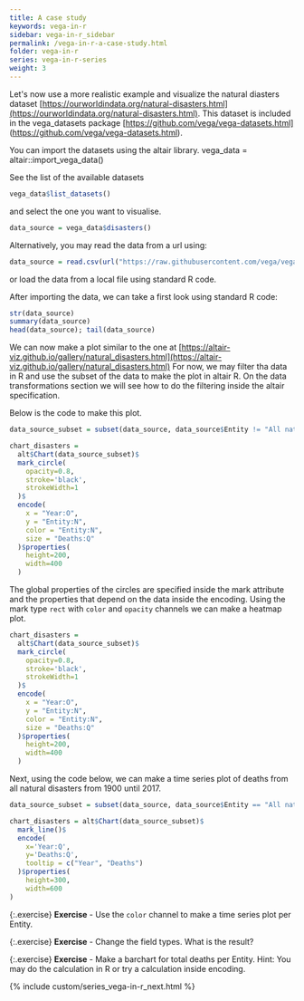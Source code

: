 ```yaml
---
title: A case study
keywords: vega-in-r
sidebar: vega-in-r_sidebar
permalink: /vega-in-r-a-case-study.html
folder: vega-in-r
series: vega-in-r-series
weight: 3
---
```

Let's now use a more realistic example and visualize the natural diasters dataset [https://ourworldindata.org/natural-disasters.html](https://ourworldindata.org/natural-disasters.html). 
This dataset is included in the vega_datasets package [https://github.com/vega/vega-datasets.html] (https://github.com/vega/vega-datasets.html).

You can import the datasets using the altair library.
vega_data = altair::import_vega_data()

See the list of the available datasets
```R
vega_data$list_datasets()
```

and select the one you want to visualise.
```R
data_source = vega_data$disasters()
```

Alternatively, you may read the data from a url using:
```R
data_source = read.csv(url("https://raw.githubusercontent.com/vega/vega-datasets/master/data/disasters.csv"))
```

or load the data from a local file using standard R code.

After importing the data, we can take a first look using standard R code:

```R
str(data_source)
summary(data_source)
head(data_source); tail(data_source)
```

We can now make a plot similar to the one at [https://altair-viz.github.io/gallery/natural_disasters.html](https://altair-viz.github.io/gallery/natural_disasters.html)
For now, we may filter tha data in R and use the subset of the data to make the plot in altair R. On the data transformations section we will see how to do the filtering inside the altair specification.

<div id="vis3"></div>
<script type="text/javascript">
    var yourVlSpec = {
  "$schema": "https://vega.github.io/schema/vega-lite/v4.0.0.json",
  "config": {
    "view": {
      "continuousHeight": 300,
      "continuousWidth": 400
    }
  },
  "data": {
    "url": "https://raw.githubusercontent.com/vega/vega-datasets/master/data/disasters.csv"
  },
  "encoding": {
    "color": {
      "field": "Entity",
      "type": "nominal"
    },
    "size": {
      "field": "Deaths",
      "type": "quantitative"
    },
    "x": {
      "field": "Year",
      "type": "ordinal"
    },
    "y": {
      "field": "Entity",
      "type": "nominal"
    }
  },
  "height": 200,
  "mark": {
    "opacity": 0.8,
    "stroke": "black",
    "strokeWidth": 1,
    "type": "circle"
  },
  "width": 400
};
  vegaEmbed('#vis3', yourVlSpec);
</script>


Below is the code to make this plot.

```R
data_source_subset = subset(data_source, data_source$Entity != "All natural disasters") 

chart_disasters = 
  alt$Chart(data_source_subset)$
  mark_circle(
    opacity=0.8,
    stroke='black',
    strokeWidth=1
  )$
  encode(
    x = "Year:O",
    y = "Entity:N",
    color = "Entity:N",
    size = "Deaths:Q"
  )$properties(
    height=200,
    width=400
  )
```
The global properties of the circles are specified inside the mark attribute and the properties that depend on the data inside the encoding.
Using the mark type `rect` with `color` and `opacity` channels we can make a heatmap plot. 


```R
chart_disasters = 
  alt$Chart(data_source_subset)$
  mark_circle(
    opacity=0.8,
    stroke='black',
    strokeWidth=1
  )$
  encode(
    x = "Year:O",
    y = "Entity:N",
    color = "Entity:N",
    size = "Deaths:Q"
  )$properties(
    height=200,
    width=400
  )
```


<div id="vis4"></div>
<script type="text/javascript">
    var yourVlSpec = {
  "$schema": "https://vega.github.io/schema/vega-lite/v4.0.0.json",
  "config": {
    "view": {
      "continuousHeight": 300,
      "continuousWidth": 400
    }
  },
  "data": {
    "url": "https://raw.githubusercontent.com/vega/vega-datasets/master/data/disasters.csv"
  },
  "encoding": {
    "color": {
      "field": "Entity",
      "type": "nominal"
    },
    "opacity": {
      "field": "Deaths",
      "type": "quantitative"
    },
    "x": {
      "field": "Entity",
      "type": "ordinal"
    },
    "y": {
      "field": "Year",
      "type": "ordinal"
    }
  },
  "height": 600,
  "mark": "rect",
  "transform": [
    {
      "filter": {
        "field": "Entity",
        "oneOf": [
          "Drought",
          "Earthquake",
          "Epidemic",
          "Extreme temperature",
          "Extreme weather",
          "Flood",
          "Landslide",
          "Mass movement (dry)",
          "Volcanic activity",
          "Wildfire"
        ]
      }
    }
  ],
  "width": 200
};
  vegaEmbed('#vis4', yourVlSpec);
</script>

Next, using the code below, we can make a time series plot of deaths from all natural disasters from 1900 until 2017.

```R
data_source_subset = subset(data_source, data_source$Entity == "All natural disasters") 

chart_disasters = alt$Chart(data_source_subset)$
  mark_line()$
  encode(
    x='Year:Q',
    y='Deaths:Q',
    tooltip = c("Year", "Deaths")
  )$properties(
    height=300,
    width=600
)
```

<div id="vis5"></div>
<script type="text/javascript">
    var yourVlSpec = {
  "$schema": "https://vega.github.io/schema/vega-lite/v4.0.0.json",
  "config": {
    "view": {
      "continuousHeight": 300,
      "continuousWidth": 400
    }
  },
  "data": {
    "url": "https://raw.githubusercontent.com/vega/vega-datasets/master/data/disasters.csv"
  },
  "encoding": {
    "x": {
      "field": "Year",
      "type": "quantitative"
    },
    "y": {
      "field": "Deaths",
      "type": "quantitative"
    }
  },
  "height": 300,
  "mark": "line",
  "transform": [
    {
      "filter": {
        "equal": "All natural disasters",
        "field": "Entity"
      }
    }
  ],
  "width": 600
};
  vegaEmbed('#vis5', yourVlSpec);
</script>


{:.exercise}
**Exercise** - Use the `color` channel to make a time series plot per Entity.

{:.exercise}
**Exercise** - Change the field types. What is the result?

{:.exercise}
**Exercise** - Make a barchart for total deaths per Entity. Hint: You may do the calculation in R or try a calculation inside encoding.


{% include custom/series_vega-in-r_next.html %}
